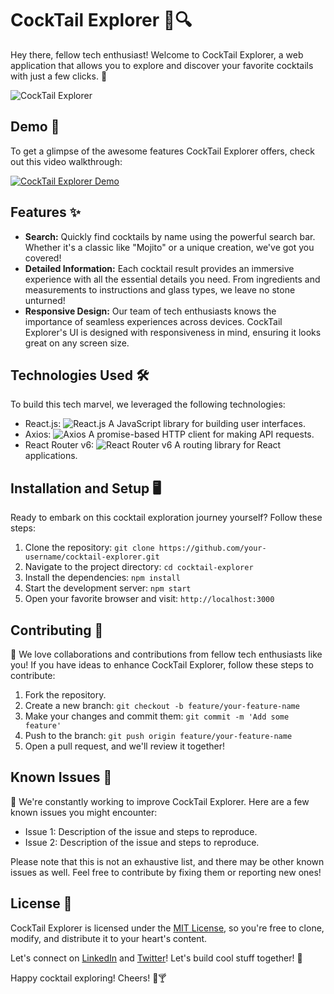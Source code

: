 # CockTail Explorer 🍹🔍

Hey there, fellow tech enthusiast! Welcome to CockTail Explorer, a web application that allows you to explore and discover your favorite cocktails with just a few clicks. 🚀

![CockTail Explorer]()

## Demo 🎥

To get a glimpse of the awesome features CockTail Explorer offers, check out this video walkthrough:

[![CockTail Explorer Demo](https://img.youtube.com/vi/your-video-id/maxresdefault.jpg)](https://youtu.be/your-video-id)

## Features ✨

- **Search:** Quickly find cocktails by name using the powerful search bar. Whether it's a classic like "Mojito" or a unique creation, we've got you covered!
- **Detailed Information:** Each cocktail result provides an immersive experience with all the essential details you need. From ingredients and measurements to instructions and glass types, we leave no stone unturned!
- **Responsive Design:** Our team of tech enthusiasts knows the importance of seamless experiences across devices. CockTail Explorer's UI is designed with responsiveness in mind, ensuring it looks great on any screen size.

## Technologies Used 🛠️

To build this tech marvel, we leveraged the following technologies:

- React.js: ![React.js](react-logo.png) A JavaScript library for building user interfaces.
- Axios: ![Axios](axios-logo.png) A promise-based HTTP client for making API requests.
- React Router v6: ![React Router v6](react-router-logo.png) A routing library for React applications.

## Installation and Setup 🖥️

Ready to embark on this cocktail exploration journey yourself? Follow these steps:

1. Clone the repository: `git clone https://github.com/your-username/cocktail-explorer.git`
2. Navigate to the project directory: `cd cocktail-explorer`
3. Install the dependencies: `npm install`
4. Start the development server: `npm start`
5. Open your favorite browser and visit: `http://localhost:3000`

## Contributing 🤝

🎉 We love collaborations and contributions from fellow tech enthusiasts like you! If you have ideas to enhance CockTail Explorer, follow these steps to contribute:

1. Fork the repository.
2. Create a new branch: `git checkout -b feature/your-feature-name`
3. Make your changes and commit them: `git commit -m 'Add some feature'`
4. Push to the branch: `git push origin feature/your-feature-name`
5. Open a pull request, and we'll review it together!

## Known Issues 🐛

🔧 We're constantly working to improve CockTail Explorer. Here are a few known issues you might encounter:

- Issue 1: Description of the issue and steps to reproduce.
- Issue 2: Description of the issue and steps to reproduce.

Please note that this is not an exhaustive list, and there may be other known issues as well. Feel free to contribute by fixing them or reporting new ones!

## License 📄

CockTail Explorer is licensed under the [MIT License](LICENSE), so you're free to clone, modify, and distribute it to your heart's content.

Let's connect on [LinkedIn](https://www.linkedin.com/in/pawan-ajjar-k/) and [Twitter](https://twitter.com/k_ajjar)! Let's build cool stuff together! 💪

Happy cocktail exploring! Cheers! 🥂🍸
